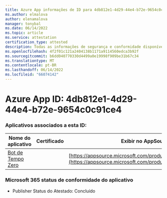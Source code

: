 ```yaml
---
title: Azure App informações de ID para 4db812e1-4d29-44e4-b72e-9654c0c91ce4
ms.author: elmalova
author: elenamalova
manager: tonybal
ms.date: 06/14/2022
ms.topic: article
ms.service: attestation
certification_type: attested
description: Todas as informações de segurança e conformidade disponíveis para 4db812e1-4d29-44e4-b72e-9654c0c91ce4.
ms.openlocfilehash: 4f2f01c121a2404138b1171a9114560edca3b92f
ms.sourcegitcommit: b6dd040770330d4499a0e19998f909be31b67c34
ms.translationtype: MT
ms.contentlocale: pt-BR
ms.lasthandoff: 06/14/2022
ms.locfileid: "66074142"
---
```

# <a name="azure-app-id-4db812e1-4d29-44e4-b72e-9654c0c91ce4"></a>Azure App ID: 4db812e1-4d29-44e4-b72e-9654c0c91ce4


### <a name="apps-associated-with-this-id"></a>Aplicativos associados a esta ID:
| **Nome do aplicativo** | **Certificado** | **Exibir no AppSource** |
|--------------|---------------|-----------------------|
| [Bot de Tempo Zero](../forward/WA200003717.md) |  | [https://appsource.microsoft.com/product/office/WA200003717](https://appsource.microsoft.com/product/office/WA200003717) |

### <a name="microsoft-365-app-compliance-status"></a>Microsoft 365 status de conformidade do aplicativo
- Publisher Status do Atestado: Concluído
